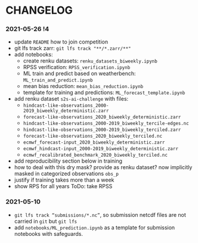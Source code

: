 # CHANGELOG

### 2021-05-26 !4

- update `README` how to join competition
- git lfs track zarr: `git lfs track "**/*.zarr/**"`
- add notebooks:
    - create renku datasets: `renku_datasets_biweekly.ipynb`
    - RPSS verification: `RPSS_verification.ipynb`
    - ML train and predict based on weatherbench: `ML_train_and_predict.ipynb`
    - mean bias reduction: `mean_bias_reduction.ipynb`
    - template for training and predictions: `ML_forecast_template.ipynb`
- add renku dataset `s2s-ai-challenge` with files:
    - `hindcast-like-observations_2000-2019_biweekly_deterministic.zarr`
    - `forecast-like-observations_2020_biweekly_deterministic.zarr`
    - `hindcast-like-observations_2000-2019_biweekly_tercile-edges.nc`
    - `hindcast-like-observations_2000-2019_biweekly_terciled.zarr`
    - `forecast-like-observations_2020_biweekly_terciled.nc`
    - `ecmwf_forecast-input_2020_biweekly_deterministic.zarr`
    - `ecmwf_hindcast-input_2000-2019_biweekly_deterministic.zarr`
    - `ecmwf_recalibrated_benchmark_2020_biweekly_terciled.nc`
- add reproducibility section below in training
- how to deal with this dry mask? provide as renku dataset? now implicitly masked in categorized observations `obs_p`
- justify if training takes more than a week
- show RPS for all years ToDo: take RPSS



### 2021-05-10

- `git lfs track “submissions/*.nc”`, so submission netcdf files are not carried in `git` but `git lfs`
- add `notebooks/ML_prediction.ipynb` as a template for submission notebooks with safeguards.
